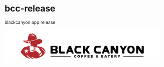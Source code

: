 # bcc-release
blackcanyon app release

![gambar logo](https://github.com/malikkurosaki/bcc-release/blob/main/assets/images/icon_hor.png)
